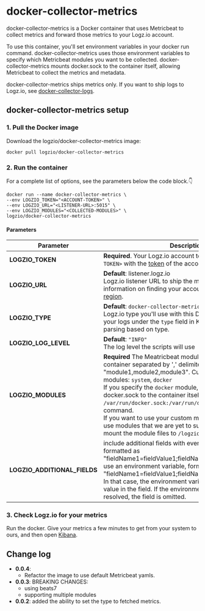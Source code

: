 # docker-collector-metrics

docker-collector-metrics is a Docker container that uses Metricbeat to collect metrics and forward those metrics to your Logz.io account.

To use this container, you'll set environment variables in your docker run command.
docker-collector-metrics uses those environment variables to specify which Metricbeat modules you want to be collected.
docker-collector-metrics mounts docker.sock to the container itself, allowing Metricbeat to collect the metrics and metadata.

docker-collector-metrics ships metrics only. If you want to ship logs to Logz.io, see [docker-collector-logs](https://github.com/logzio/docker-collector-logs).

## docker-collector-metrics setup

### 1. Pull the Docker image

Download the logzio/docker-collector-metrics image:

```shell
docker pull logzio/docker-collector-metrics
```

### 2. Run the container

For a complete list of options, see the parameters below the code block.👇

```shell
docker run --name docker-collector-metrics \
--env LOGZIO_TOKEN="<ACCOUNT-TOKEN>" \
--env LOGZIO_URL="<LISTENER-URL>:5015" \
--env LOGZIO_MODULES="<COLLECTED-MODULES>" \
logzio/docker-collector-metrics
```

#### Parameters

| Parameter | Description |
|---|---|
| **LOGZIO_TOKEN** | **Required**. Your Logz.io account token. Replace `<ACCOUNT-TOKEN>` with the [token](https://app.logz.io/#/dashboard/settings/general) of the account you want to ship to. |
| **LOGZIO_URL** | **Default**: listener.logz.io <br /> Logz.io listener URL to ship the metrics to. For more information on finding your account's region, see [Account region](https://docs.logz.io/user-guide/accounts/account-region.html).|
| **LOGZIO_TYPE** | **Default**: `docker-collector-metrics` <br /> Logz.io type you'll use with this Docker. This is shown in your logs under the `type` field in Kibana. Logz.io applies parsing based on type. |
| **LOGZIO_LOG_LEVEL** | **Default**: `"INFO"` <br /> The log level the scripts will use|
| **LOGZIO_MODULES** | **Required** The Meatricbeat modules we will use for this container separated by ',' delimiter, formatted as "module1,module2,module3". Current we support these modules: `system`, `docker` <br /> If you specify the `docker` module, you'll have to mounts docker.sock to the container itself by adding `-v /var/run/docker.sock:/var/run/docker.sock:ro` to the run command. <br /> If you want to use your custom module configurations or use modules that we are yet to support, you need to mount the module files to `/logzio/modules`|
| **LOGZIO_ADDITIONAL_FIELDS** | include additional fields with every message sent, formatted as "fieldName1=fieldValue1;fieldName2=fieldValue2". To use an environment variable, format as "fieldName1=fieldValue1;fieldName2=$ENV_VAR_NAME". In that case, the environment variable should be the only value in the field. If the environment variable can’t be resolved, the field is omitted.|

<!-- todo list of supported modules -->

### 3. Check Logz.io for your metrics

Run the docker. Give your metrics a few minutes to get from your system to ours, and then open [Kibana](https://app.logz.io/#/dashboard/kibana).

## Change log
 - **0.0.4**: 
    - Refactor the image to use default Metricbeat yamls.
 - **0.0.3**: BREAKING CHANGES:
    - using beats7
    - supporting multiple modules
 - **0.0.2**: added the ability to set the type to fetched metrics.
